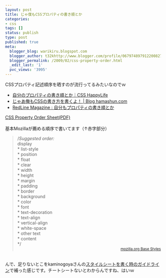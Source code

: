 ```yaml
---
layout: post
title: じゃ僕もCSSプロパティの書き順とか
categories:
- css
tags: []
status: publish
type: post
published: true
meta:
  blogger_blog: warikiru.blogspot.com
  blogger_author: t32khttp://www.blogger.com/profile/06797489791220082722noreply@blogger.com
  blogger_permalink: /2009/02/css-property-order.html
  _edit_last: '1'
  pvc_views: '3995'
---
```

CSSプロパティ記述順序を晒すのが流行ってるみたいなのでｗ<br /><ul><li><a href="http://css-happylife.com/log/zakki/000738.shtml">自分のプロパティの書き順とか｜CSS HappyLife</a></li><li><a href="http://www.hamashun.com/blog/2009/02/css_11.html">じゃあ俺もCSSの書き方を書くよ！ | Blog hamashun.com</a></li><li><a href="http://redline.hippy.jp/lab/css/post_55.php">RedLine Magazine : 自分もプロパティの書き順とか</a></li></ul><img src="http://lh6.ggpht.com/_1drnogi3vdg/SaiZMJhJDqI/AAAAAAAAASE/jVtYBAybC0s/css-property-order-sheet.png" alt="" /><br /><a href="http://ijok.ijok.googlepages.com/css-property-order-sheet.pdf">CSS Property Order Sheet(PDF)</a><br /><br />基本Mozillaが薦める順序で書いてます（↑赤字部分）<br /><blockquote>/*Suggested order:<br />* display<br />* list-style<br />* position<br />* float<br />* clear<br />* width<br />* height<br />* margin<br />* padding<br />* border<br />* background<br />* color<br />* font<br />* text-decoration<br />* text-align<br />* vertical-align<br />* white-space<br />* other text<br />* content<br />*/<br /><div style="text-align: right;"><span style="font-size:85%;"><a href="http://www.mozilla.org/css/base/content.css">mozilla.org Base Styles</a></span><br /></div></blockquote><br />んで、足りないとこをkaminogoyaさんの<a href="http://2xup.org/log/2006/07/11-1956">スタイルシートを書く時のガイドライン</a>で補った感じです。チートシートないとわからんですね、はいｗ
